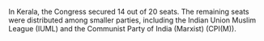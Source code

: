  In Kerala, the Congress secured 14 out of 20 seats. The remaining seats were distributed among smaller parties, including the Indian Union Muslim League (IUML) and the Communist Party of India (Marxist) (CPI(M))​.
